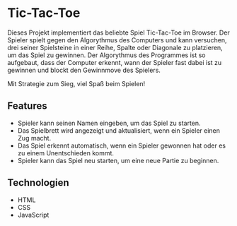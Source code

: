 # Tic-Tac-Toe

Dieses Projekt implementiert das beliebte Spiel Tic-Tac-Toe im Browser. 
Der Spieler spielt gegen den Algorythmus des Computers und kann versuchen, 
drei seiner Spielsteine in einer Reihe, Spalte oder Diagonale zu platzieren, um das Spiel zu gewinnen.
Der Algorythmus des Programmes ist so aufgebaut, dass der Computer erkennt, wann der Spieler
fast dabei ist zu gewinnen und blockt den Gewinnmove des Spielers.

Mit Strategie zum Sieg, viel Spaß beim Spielen!


## Features

- Spieler kann seinen Namen eingeben, um das Spiel zu starten.
- Das Spielbrett wird angezeigt und aktualisiert, wenn ein Spieler einen Zug macht.
- Das Spiel erkennt automatisch, wenn ein Spieler gewonnen hat oder es zu einem Unentschieden kommt.
- Spieler kann das Spiel neu starten, um eine neue Partie zu beginnen.


## Technologien

- HTML
- CSS
- JavaScript
